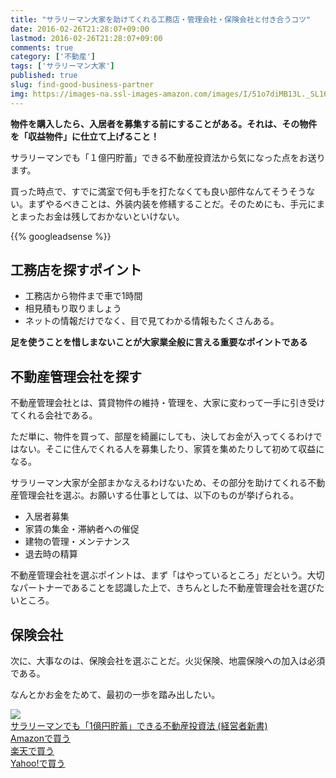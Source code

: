 ```yaml
---
title: "サラリーマン大家を助けてくれる工務店・管理会社・保険会社と付き合うコツ"
date: 2016-02-26T21:28:07+09:00
lastmod: 2016-02-26T21:28:07+09:00
comments: true
category: ['不動産']
tags: ['サラリーマン大家']
published: true
slug: find-good-business-partner
img: https://images-na.ssl-images-amazon.com/images/I/51o7diMB13L._SL160_.jpg
---
```


**物件を購入したら、入居者を募集する前にすることがある。それは、その物件を「収益物件」に仕立て上げること！**

サラリーマンでも「１億円貯蓄」できる不動産投資法から気になった点をお送ります。

買った時点で、すでに満室で何も手を打たなくても良い部件なんてそうそうない。まずやるべきことは、外装内装を修繕することだ。そのためにも、手元にまとまったお金は残しておかないといけない。

<!--more-->
{{% googleadsense %}}


## 工務店を探すポイント

- 工務店から物件まで車で1時間
- 相見積もり取りましょう
- ネットの情報だけでなく、目で見てわかる情報もたくさんある。

**足を使うことを惜しまないことが大家業全般に言える重要なポイントである**


## 不動産管理会社を探す

不動産管理会社とは、賃貸物件の維持・管理を、大家に変わって一手に引き受けてくれる会社である。

ただ単に、物件を買って、部屋を綺麗にしても、決してお金が入ってくるわけではない。そこに住んでくれる人を募集したり、家賃を集めたりして初めて収益になる。

サラリーマン大家が全部まかなえるわけないため、その部分を助けてくれる不動産管理会社を選ぶ。お願いする仕事としては、以下のものが挙げられる。

- 入居者募集
- 家賃の集金・滞納者への催促
- 建物の管理・メンテナンス
- 退去時の精算

不動産管理会社を選ぶポイントは、まず「はやっているところ」だという。大切なパートナーであることを認識した上で、きちんとした不動産管理会社を選びたいところ。

## 保険会社

次に、大事なのは、保険会社を選ぶことだ。火災保険、地震保険への加入は必須である。


なんとかお金をためて、最初の一歩を踏み出したい。


<div class="booklink-box"><div class="booklink-image"><a href=https://www.amazon.co.jp/%E3%82%B5%E3%83%A9%E3%83%AA%E3%83%BC%E3%83%9E%E3%83%B3%E3%81%A7%E3%82%82%E3%80%8C1%E5%84%84%E5%86%86%E8%B2%AF%E8%93%84%E3%80%8D%E3%81%A7%E3%81%8D%E3%82%8B%E4%B8%8D%E5%8B%95%E7%94%A3%E6%8A%95%E8%B3%87%E6%B3%95-%E7%B5%8C%E5%96%B6%E8%80%85%E6%96%B0%E6%9B%B8-%E9%87%8E%E5%B4%8E%E7%BE%A9%E9%9B%84/dp/4344970594%3FSubscriptionId%3DAKIAI6MZOKQQCKBKJBLQ%26tag%3Dmeganii-22%26linkCode%3Dxm2%26camp%3D2025%26creative%3D165953%26creativeASIN%3D4344970594><img src="https://images-fe.ssl-images-amazon.com/images/I/51o7diMB13L._SL160_.jpg" /></a></div><div class="booklink-info"><div class="booklink-name"><a href="http://www.amazon.co.jp/exec/obidos/asin/4344970594/meganii-22/">サラリーマンでも「1億円貯蓄」できる不動産投資法 (経営者新書)</a></div><div class="shoplinkamazon"><a href="http://www.amazon.co.jp/exec/obidos/asin/4344970594/meganii-22/">Amazonで買う</a></div><div class="shoplinkrakuten"><a href="http://hb.afl.rakuten.co.jp/hgc/10b944e1.69649a36.10b944e2.c5d6d56c/?pc=http://search.rakuten.co.jp/search/mall?sitem=サラリーマンでも「1億円貯蓄」できる不動産投資法&m=http://m.rakuten.co.jp/">楽天で買う</a></div><div class="shoplinkyahoo"><a href="http://ck.jp.ap.valuecommerce.com/servlet/referral?sid=3067752&pid=884189678&vc_url=http://search.shopping.yahoo.co.jp/search?p=サラリーマンでも「1億円貯蓄」できる不動産投資法">Yahoo!で買う</a></div></div></div>
